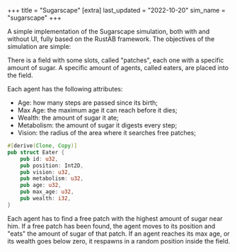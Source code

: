 +++
title = "Sugarscape"
[extra]
last_updated = "2022-10-20"
sim_name = "sugarscape"
+++

A simple implementation of the Sugarscape simulation, both with and without UI, fully based on the RustAB framework. The objectives of the simulation are simple:

There is a field with some slots, called "patches", each one with a specific amount of sugar.
A specific amount of agents, called eaters, are placed into the field.

Each agent has the following attributes:
- Age: how many steps are passed since its birth;
- Max Age: the maximum age it can reach before it dies;
- Wealth: the amount of sugar it ate;
- Metabolism: the amount of sugar it digests every step;
- Vision: the radius of the area where it searches free patches;
  
```rs
#[derive(Clone, Copy)]
pub struct Eater {
    pub id: u32,
    pub position: Int2D,
    pub vision: u32,
    pub metabolism: u32,
    pub age: u32,
    pub max_age: u32,
    pub wealth: i32,
}
```


Each agent has to find a free patch with the highest amount of sugar near him.
If a free patch has been found, the agent moves to its position and "eats" the amount of sugar of that patch.
If an agent reaches its max age, or its wealth goes below zero, it respawns in a random position inside the field.
